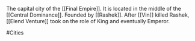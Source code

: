 The capital city of the [[Final Empire]]. It is located in the middle of the [[Central Dominance]]. Founded by [[Rashek]]. After [[Vin]] killed Rashek, [[Elend Venture]] took on the role of King and eventually Emperor.

#Cities